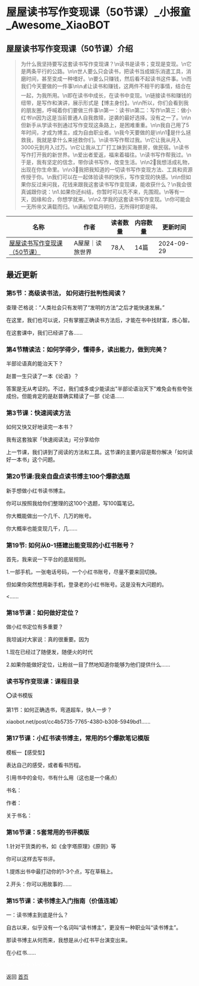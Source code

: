 # 屋屋读书写作变现课（50节课）_小报童_Awesome_XiaoBOT

## 屋屋读书写作变现课（50节课）介绍
> 为什么我坚持要写这套读书写作变现课？\n读书是读书；变现是变现。\n它是两条平行的公路。\n\n世人要么只会读书，把读书当成娱乐消遣工具，消磨时间，甚至变成一种嗜好。\n要么只赚钱，然后看不起读书这件事。\n而我们今天要做的一件事\n\n💰让读书和赚钱，这两件不相干的事情，结合在一起，为我所用。\n即在读书中成长，在读书中变现。\n链接读书和赚钱的纽带，是写作和演讲，展示形式是【博主身份】。\n\n所以，你们会看到我的朋友圈，呼喊着你们要做三件事\n第一：读书\n第二：写作\n第三：做小红书\n因为这是当前普通人自我救赎，逆袭的最好选择。没有之一了。\n\n但新手从学读书到通过写作变现这条路上，是困难重重。\n\n我自己用了5年时间，才成为博主，成为自由职业者。\n我今天要做的是\n\n1⃣️是什么拯救我，我就是拿什么来拯救你们。\n读书写作帮过我。\n它让我从月入3000元到月入过万。\n它让我从工厂打工妹到买海景房，做民宿。\n读书写作打开我的新世界。\n爱出者爱返，福来着福往。\n读书写作帮我过。\n于是，我有坚定的信念，带你读书写作，改变生活。\n\n2⃣️我想活成礼物，出现在你生命里。\n\n3⃣️我把我知道的一切读书写作变现方法、工具和资源传授于你。\n我们可以在一起体验读书的快乐，写作变现的快感。\n\n但如果你反过来问我，花钱来跟我这套读书写作变现课，能收获什么？\n我会很真诚跟你说：\n1.如果你还纠结，你暂时可以先不来，先围观。\n等有一天，因缘和合，你想学就来。\n\n2.学我的这套读书写作变现。\n你可能会一无所🉐️又满载而归。\n满船空载月明归，无所得时即是得。  
  


|名称|作者|读者数量|内容数量|更新时间|
|---|---|---|---|---|
|[屋屋读书写作变现课（50节课）](https://xiaobot.net/p/wuwudushi?refer=0b133df9-27dc-423b-8101-639049001c13)|A屋屋｜读旅世界|78人|14篇|2024-09-29|

## 最近更新
### 第5节：高级读书法， 如何进行批判性阅读？

查理·芒格说：“人类社会只有发明了“发明的方法”之后才能快速发展。”

在这里，我们也可以说，只有掌握正确读书方法后，才能在书中找财富，炼心智。

在这套课中，我们已经讲了各......

### 第4节精读法：如何学得少，懂得多，读出能力，做到完美？

半部论语真的能治天下？

赵普一生只读了一本《论语》？

答案是无从考证的。不过，我们或多或少能读出"半部论语治天下"难免会有些夸张成份。但能肯定的是赵普确实精读了一部《论语......

### 第3节课：快速阅读方法

如何又快又好地读完一本书？

我有这套独家「快速阅读法」可分享给你

上一节课，我们讲到了阅读的方法和工具。这节课的主要内容是帮你解决「如何读好一本书」这个问题。

### 第20节课:我亲自盘点读书博主100个爆款选题

新手想做小红书读书博主。

你可以按照我给你们整理的这100个选题，写100篇笔记。

你大概能做出一个几千、几万的帐号。

你大概率也能变现几千，几......

### 第19节: 如何从0-1搭建出能变现的小红书账号？

首先，我来说一下平台的底层规则。

1.一部手机，一张电话号码，一个小红书账号，尽量不要来回切换。

但如果你突然想用新手机，登录老的小红书账号。这是没有大问题的。

<......

### 第18节课：如何做好定位？

做小红书定位有多重要？

我坦诚对大家说：真的很重要。因为

1.现在已经过了随便发，随便火的时代

2.如果你能做好定位，让粉丝一目了然地知道你能够为他们提供什么......

### 读书写作变现课：课程目录

⭕️读书模版

第1节：如何正确选书，弯道超车，快人一步？

xiaobot.net/post/cc4b5735-7765-4380-b308-5949bd1......

### 第17节课：小红书读书博主，常用的5个爆款笔记模版

模板一【感受型】

表达自己的感受，或者看书历程。

引用书中的金句，书有什么用（这也是一个痛点）

书名：

作者：

关于书名：

### 第16节课：5套常用的书评模版

1.针对干货类的书，如《金字塔原理》《原则》等

你可以这样去写书评。

1.提炼出书中最打动你的1-3个点，写在草稿上。

2.开头：你可以用故事的......

### 第15节课：读书博主入门指南（价值连城）

一：读书博主到底是什么？

自古以来，似乎没有一个名词叫“读书博主”，更没有一种职业叫“读书博主”。

那读书博主从何而来，我想是从小红书平台演变出来。

在小红书......


<a href="https://github.com/Reno9527/awesome-xiaobot" style="color: white; text-decoration: none;">awesome-xiaobot</a>

返回 [首页](../README.md)
